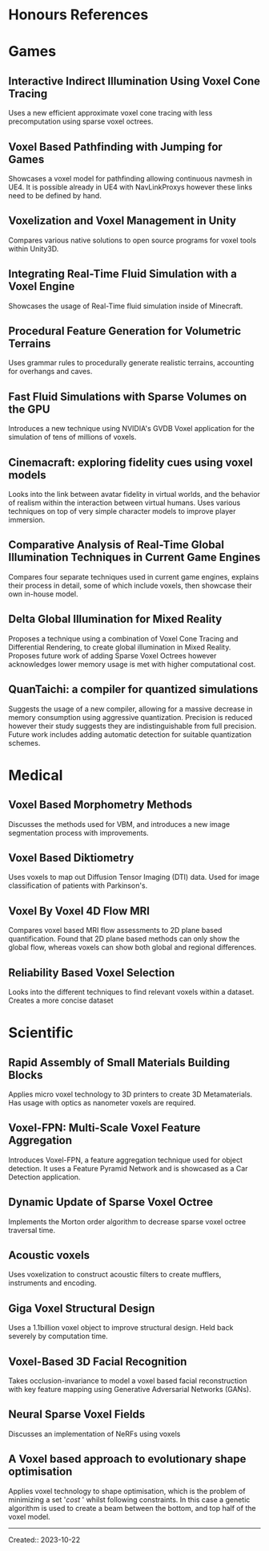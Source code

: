 
# Honours References

# Games

## Interactive Indirect Illumination Using Voxel Cone Tracing

Uses a new efficient approximate voxel cone tracing with less precomputation using sparse voxel octrees.

## Voxel Based Pathfinding with Jumping for Games

Showcases a voxel model for pathfinding allowing continuous navmesh in UE4. It is possible already in UE4 with NavLinkProxys however these links need to be defined by hand.

## Voxelization and Voxel Management in Unity

Compares various native solutions to open source programs for voxel tools within Unity3D.

## Integrating Real-Time Fluid Simulation with a Voxel Engine

Showcases the usage of Real-Time fluid simulation inside of Minecraft.

## Procedural Feature Generation for Volumetric Terrains

Uses grammar rules to procedurally generate realistic terrains, accounting for overhangs and caves.

## Fast Fluid Simulations with Sparse Volumes on the GPU

Introduces a new technique using NVIDIA's GVDB Voxel application for the simulation of tens of millions of voxels.

## Cinemacraft: exploring fidelity cues using voxel models

Looks into the link between avatar fidelity in virtual worlds, and the behavior of realism within the interaction between virtual humans. Uses various techniques on top of very simple character models to improve player immersion.

## Comparative Analysis of Real-Time Global Illumination Techniques in Current Game Engines

Compares four separate techniques used in current game engines, explains their process in detail, some of which include voxels, then showcase their own in-house model.

## Delta Global Illumination for Mixed Reality

Proposes a technique using a combination of Voxel Cone Tracing and Differential Rendering, to create global illumination in Mixed Reality. Proposes future work of adding Sparse Voxel Octrees however acknowledges lower memory usage is met with higher computational cost.  

## QuanTaichi: a compiler for quantized simulations

Suggests the usage of a new compiler, allowing for a massive decrease in memory consumption using aggressive quantization. Precision is reduced however their study suggests they are indistinguishable from full precision. Future work includes adding automatic detection for suitable quantization schemes.

# Medical

## Voxel Based Morphometry Methods

Discusses the methods used for VBM, and introduces a new image segmentation process with improvements.

## Voxel Based Diktiometry

Uses voxels to map out Diffusion Tensor Imaging (DTI) data. Used for image classification of patients with Parkinson's.

## Voxel By Voxel 4D Flow MRI

Compares voxel based MRI flow assessments to 2D plane based quantification. Found that 2D plane based methods can only show the global flow, whereas voxels can show both global and regional differences.

## Reliability Based Voxel Selection

Looks into the different techniques to find relevant voxels within a dataset. Creates a more concise dataset

# Scientific

## Rapid Assembly of Small Materials Building Blocks

Applies micro voxel technology to 3D printers to create 3D Metamaterials. Has usage with optics as nanometer voxels are required.

## Voxel-FPN: Multi-Scale Voxel Feature Aggregation

Introduces Voxel-FPN, a feature aggregation technique used for object detection. It uses a Feature Pyramid Network and is showcased as a Car Detection application.

## Dynamic Update of Sparse Voxel Octree

Implements the Morton order algorithm to decrease sparse voxel octree traversal time.

## Acoustic voxels

Uses voxelization to construct acoustic filters to create mufflers, instruments and encoding.

## Giga Voxel Structural Design

Uses a 1.1billion voxel object to improve structural design. Held back severely by computation time.

## Voxel-Based 3D Facial Recognition

Takes occlusion-invariance to model a voxel based facial reconstruction with key feature mapping using Generative Adversarial Networks (GANs).

## Neural Sparse Voxel Fields

Discusses an implementation of NeRFs using voxels

## A Voxel based approach to evolutionary shape optimisation

Applies voxel technology to shape optimisation, which is the problem of minimizing a set '*cost* ' whilst following constraints. In this case a genetic algorithm is used to create a beam between the bottom, and top half of the voxel model.


___

Created:: 2023-10-22
